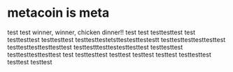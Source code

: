 # metacoin is meta

test
test
winner, winner, chicken dinner!!
test
test
testtesttest
test
testtesttest
testtesttest
testtesttestetsttestesttestestt
testtesttesttesttesttest
testtesttesttesttesttest
testtestttesttestesttesttest
testtesttest
testtesttesttesttest
test
testtesttest
testtest
testtest
testtest
testtesttest
testtest
testtest
